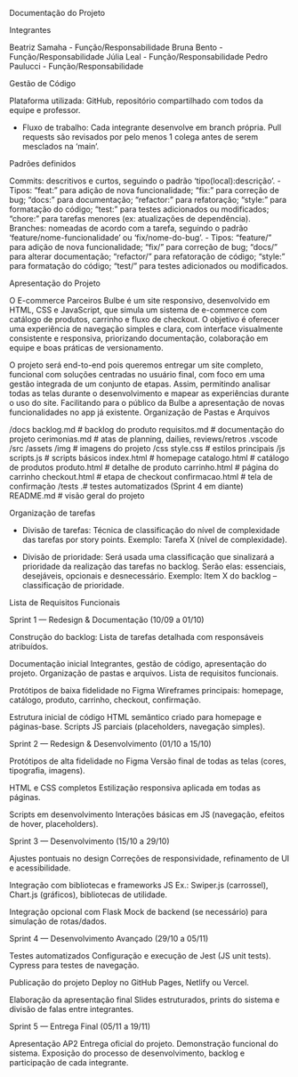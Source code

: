 Documentação do Projeto


Integrantes

Beatriz Samaha - Função/Responsabilidade
Bruna Bento - Função/Responsabilidade
Júlia Leal - Função/Responsabilidade
Pedro Paulucci - Função/Responsabilidade


Gestão de Código

Plataforma utilizada: GitHub, repositório compartilhado com todos da equipe e professor.
- Fluxo de trabalho:
Cada integrante desenvolve em branch própria.
Pull requests são revisados por pelo menos 1 colega antes de serem mesclados na ‘main’.


Padrões definidos

Commits: descritivos e curtos, seguindo o padrão ‘tipo(local):descrição’.
    - Tipos:
“feat:” para adição de nova funcionalidade;
“fix:” para correção de bug;
“docs:” para documentação;
“refactor:” para refatoração;
“style:” para formatação do código;
“test:” para testes adicionados ou modificados;
“chore:” para tarefas menores (ex: atualizações de dependência).
Branches: nomeadas de acordo com a tarefa, seguindo o padrão ‘feature/nome-funcionalidade’ ou ‘fix/nome-do-bug’.
    - Tipos:
“feature/” para adição de nova funcionalidade;
“fix/” para correção de bug;
“docs/” para alterar documentação;
“refactor/” para refatoração de código;
“style:” para formatação do código;
“test/” para testes adicionados ou modificados.


Apresentação do Projeto

O E-commerce Parceiros Bulbe é um site responsivo, desenvolvido em HTML, CSS e JavaScript, que simula um sistema de e-commerce com catálogo de produtos, carrinho e fluxo de checkout. O objetivo é oferecer uma experiência de navegação simples e clara, com interface visualmente consistente e responsiva, priorizando documentação, colaboração em equipe e boas práticas de versionamento.

O projeto será end-to-end pois queremos entregar um site completo, funcional com soluções centradas no usuário final, com foco em uma gestão integrada de um conjunto de etapas. Assim, permitindo analisar todas as telas durante o desenvolvimento e mapear as experiências durante o uso do site. Facilitando para o público da Bulbe a apresentação de novas funcionalidades no app já existente. 
Organização de Pastas e Arquivos

/docs
  backlog.md	      # backlog do produto
  requisitos.md       # documentação do projeto
  cerimonias.md       # atas de planning, dailies, reviews/retros
  .vscode
/src
  /assets
    /img              # imagens do projeto
    /css
      style.css       # estilos principais
    /js
      scripts.js      # scripts básicos
  index.html          # homepage
  catalogo.html       # catálogo de produtos
  produto.html        # detalhe de produto
  carrinho.html       # página do carrinho
  checkout.html       # etapa de checkout
  confirmacao.html    # tela de confirmação
/tests
  .# testes automatizados (Sprint 4 em diante)
README.md             # visão geral do projeto


Organização de tarefas

- Divisão de tarefas:
Técnica de classificação do nível de complexidade das tarefas por story points. Exemplo: Tarefa X (nível de complexidade).
    
- Divisão de prioridade:
Será usada uma classificação que sinalizará a prioridade da realização das tarefas no backlog. Serão elas: essenciais, desejáveis, opcionais e desnecessário. Exemplo: Item X do backlog – classificação de prioridade.


Lista de Requisitos Funcionais

Sprint 1 — Redesign & Documentação (10/09 a 01/10)

Construção do backlog:
Lista de tarefas detalhada com responsáveis atribuídos.

Documentação inicial
Integrantes, gestão de código, apresentação do projeto.
Organização de pastas e arquivos.
Lista de requisitos funcionais.

Protótipos de baixa fidelidade no Figma
Wireframes principais: homepage, catálogo, produto, carrinho, checkout, confirmação.

Estrutura inicial de código
HTML semântico criado para homepage e páginas-base.
Scripts JS parciais (placeholders, navegação simples).


Sprint 2 — Redesign & Desenvolvimento (01/10 a 15/10)

Protótipos de alta fidelidade no Figma
Versão final de todas as telas (cores, tipografia, imagens).

HTML e CSS completos
Estilização responsiva aplicada em todas as páginas.

Scripts em desenvolvimento
Interações básicas em JS (navegação, efeitos de hover, placeholders).


Sprint 3 — Desenvolvimento (15/10 a 29/10)

Ajustes pontuais no design
Correções de responsividade, refinamento de UI e acessibilidade.

Integração com bibliotecas e frameworks JS
Ex.: Swiper.js (carrossel), Chart.js (gráficos), bibliotecas de utilidade.

Integração opcional com Flask
Mock de backend (se necessário) para simulação de rotas/dados.


Sprint 4 — Desenvolvimento Avançado (29/10 a 05/11)

Testes automatizados
Configuração e execução de Jest (JS unit tests).
Cypress para testes de navegação.

Publicação do projeto
Deploy no GitHub Pages, Netlify ou Vercel.

Elaboração da apresentação final
Slides estruturados, prints do sistema e divisão de falas entre integrantes.


Sprint 5 — Entrega Final (05/11 a 19/11)

Apresentação AP2
Entrega oficial do projeto.
Demonstração funcional do sistema.
Exposição do processo de desenvolvimento, backlog e participação de cada integrante.
